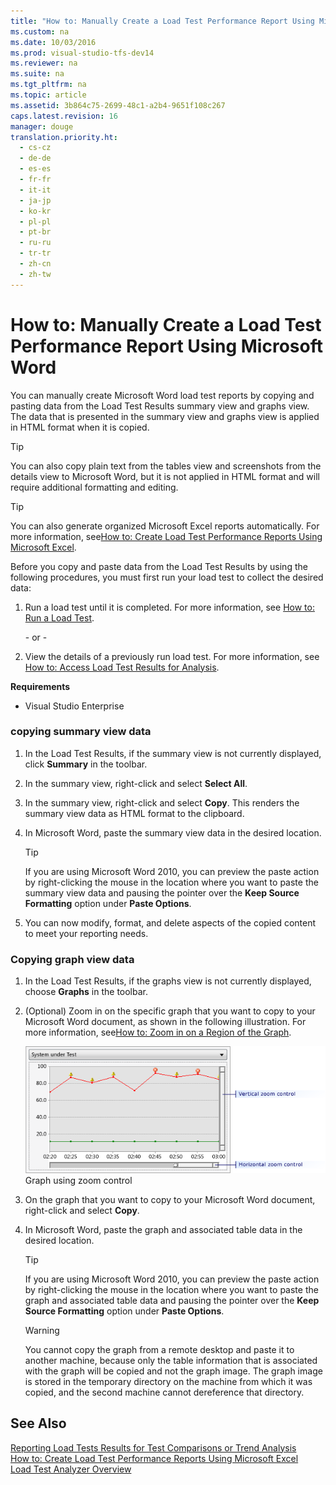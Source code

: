 ```yaml
---
title: "How to: Manually Create a Load Test Performance Report Using Microsoft Word"
ms.custom: na
ms.date: 10/03/2016
ms.prod: visual-studio-tfs-dev14
ms.reviewer: na
ms.suite: na
ms.tgt_pltfrm: na
ms.topic: article
ms.assetid: 3b864c75-2699-48c1-a2b4-9651f108c267
caps.latest.revision: 16
manager: douge
translation.priority.ht: 
  - cs-cz
  - de-de
  - es-es
  - fr-fr
  - it-it
  - ja-jp
  - ko-kr
  - pl-pl
  - pt-br
  - ru-ru
  - tr-tr
  - zh-cn
  - zh-tw
---
```

# How to: Manually Create a Load Test Performance Report Using Microsoft Word
You can manually create Microsoft Word load test reports by copying and pasting data from the Load Test Results summary view and graphs view. The data that is presented in the summary view and graphs view is applied in HTML format when it is copied.  
  
> [!TIP]
>  You can also copy plain text from the tables view and screenshots from the details view to Microsoft Word, but it is not applied in HTML format and will require additional formatting and editing.  
  
> [!TIP]
>  You can also generate organized Microsoft Excel reports automatically. For more information, see[How to: Create Load Test Performance Reports Using Microsoft Excel](../dv_TeamTestALM/How-to--Create-Load-Test-Performance-Reports-Using-Microsoft-Excel.md).  
  
 Before you copy and paste data from the Load Test Results by using the following procedures, you must first run your load test to collect the desired data:  
  
1.  Run a load test until it is completed. For more information, see [How to: Run a Load Test](../Topic/How%20to:%20Run%20a%20Load%20Test.md).  
  
     \- or -  
  
2.  View the details of a previously run load test. For more information, see [How to: Access Load Test Results for Analysis](../dv_TeamTestALM/How-to--Access-Load-Test-Results-for-Analysis.md).  
  
 **Requirements**  
  
-   Visual Studio Enterprise  
  
### copying summary view data  
  
1.  In the Load Test Results, if the summary view is not currently displayed, click **Summary** in the toolbar.  
  
2.  In the summary view, right-click and select **Select All**.  
  
3.  In the summary view, right-click and select **Copy**. This renders the summary view data as HTML format to the clipboard.  
  
4.  In Microsoft Word, paste the summary view data in the desired location.  
  
    > [!TIP]
    >  If you are using Microsoft Word 2010, you can preview the paste action by right-clicking the mouse in the location where you want to paste the summary view data and pausing the pointer over the **Keep Source Formatting** option under **Paste Options**.  
  
5.  You can now modify, format, and delete aspects of the copied content to meet your reporting needs.  
  
### Copying graph view data  
  
1.  In the Load Test Results, if the graphs view is not currently displayed, choose **Graphs** in the toolbar.  
  
2.  (Optional) Zoom in on the specific graph that you want to copy to your Microsoft Word document, as shown in the following illustration. For more information, see[How to: Zoom in on a Region of the Graph](../dv_TeamTestALM/How-to--Zoom-in-on-a-Region-of-the-Graph-in-Load-Test-Results.md).  
  
     ![Graph view zoom control](../dv_TeamTestALM/media/LTest_ZoomControl.png "LTest_ZoomControl")  
Graph using zoom control  
  
3.  On the graph that you want to copy to your Microsoft Word document, right-click and select **Copy**.  
  
4.  In Microsoft Word, paste the graph and associated table data in the desired location.  
  
    > [!TIP]
    >  If you are using Microsoft Word 2010, you can preview the paste action by right-clicking the mouse in the location where you want to paste the graph and associated table data and pausing the pointer over the **Keep Source Formatting** option under **Paste Options**.  
  
    > [!WARNING]
    >  You cannot copy the graph from a remote desktop and paste it to another machine, because only the table information that is associated with the graph will be copied and not the graph image. The graph image is stored in the temporary directory on the machine from which it was copied, and the second machine cannot dereference that directory.  
  
## See Also  
 [Reporting Load Tests Results for Test Comparisons or Trend Analysis](../dv_TeamTestALM/Reporting-Load-Tests-Results-for-Test-Comparisons-or-Trend-Analysis.md)   
 [How to: Create Load Test Performance Reports Using Microsoft Excel](../dv_TeamTestALM/How-to--Create-Load-Test-Performance-Reports-Using-Microsoft-Excel.md)   
 [Load Test Analyzer Overview](../dv_TeamTestALM/Load-Test-Analyzer-Overview.md)